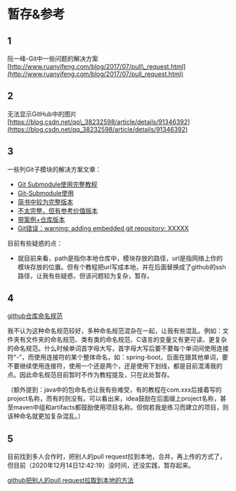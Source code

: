 # 暂存&参考

## 1

阮一峰-Git中一些问题的解决方案[http://www.ruanyifeng.com/blog/2017/07/pull\_request.html](http://www.ruanyifeng.com/blog/2017/07/pull_request.html)

## 2

无法显示GitHub中的图片[https://blog.csdn.net/qq\_38232598/article/details/91346392](https://blog.csdn.net/qq_38232598/article/details/91346392)

## 3

一些列Git子模块的解决方案文章：

* [Git Submodule使用完整教程](https://www.cnblogs.com/lsgxeva/p/8540758.html)
* [Git-Submodule使用](https://segmentfault.com/a/1190000020297996)
* [简书中较为完整版本](https://www.jianshu.com/p/9000cd49822c)
* [不太完整，但有参考价值版本](https://www.yuque.com/msgi0o/xg335y/git%E4%B8%ADsubmodule%E5%AD%90%E6%A8%A1%E5%9D%97%E7%9A%84%E6%B7%BB%E5%8A%A0%E3%80%81%E4%BD%BF%E7%94%A8%E5%92%8C%E5%88%A0%E9%99%A4)
* [带案例+仓库版本](https://segmentfault.com/a/1190000003076028)
* [Git错误：warning: adding embedded git repository: XXXXX](https://cloud.tencent.com/developer/article/1583762)

目前有些疑惑的点：

* 就目前来看，path是指你本地仓库中，模块存放的路径，url是指网络上你的模块存放的位置。但有个教程把url写成本地，并在后面替换成了github的ssh路径，让我有些疑惑，但该问题较为复杂，暂存。

## 4

[github仓库命名规范](https://cloud.tencent.com/developer/article/1598514)

我不认为这种命名规范较好，多种命名规范混杂在一起，让我有些混乱。例如：文件夹有文件夹的命名规范、类有类的命名规范、C语言的变量又有更可读、更复杂的命名规范。什么时候单词首字母大写，首字母大写后要不要每个单词间使用连接符“-”，而使用连接符的某个整体命名，如：spring-boot，后面在跟其他单词，要不要继续使用连接符，使用一个还是两个，还是使用下划线，都是目前混淆我的点。因此命名规范目前暂时不作为教程提及，只在此处暂存。

（额外提到：java中的包命名也让我有些难受，有的教程在com.xxx后接着写的project名称，而有的则没有。可以看出来，idea鼓励在后面缀上project名称，甚至maven中组和artifacts都鼓励使用项目名称。但倘若我是练习而建立的项目，则该种命名就更加复杂混乱。）

## 5

目前找到多人合作时，把别人的pull request拉到本地，合并，再上传的方式了，但目前（2020年12月14日12:42:19）没时间，还没实践，暂存起来。

[github把别人的pull request拉取到本地的方法](https://docs.github.com/cn/free-pro-team@latest/github/collaborating-with-issues-and-pull-requests/checking-out-pull-requests-locally)

